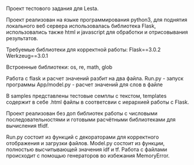 Проект тестового задания для Lesta.

Проект реализован на языке программирования python3, для поднятия локального веб сервера использовалась библиотека Flask, использовались также html и javascript для обработки и отрисовывания результатов.

Требуемые библиотеки для корректной работы: 
Flask==3.0.2
Werkzeug==3.0.1

Встроенные библиотеки: 
os, re, math, glob

Работа с flask и расчет значений разбит на два файла.
Run.py - запуск программы
App/model.py -  расчет значений для слов в файле 

В samples представлены тестовые семплы с текстом, templates содержит в себе .html файлы в соответсвии с иерархией работы с Flask.

Проект реализован без доп библиотек работы с числовыми последовательностями и готовыми расчётными библиотеками для вычисления tfidf.

Run.py состоит из функций с декораторами для корректного отображения и загрузки файлов. Model.py состоит из функции, полностью высчитывающей значения idf и tf. Работа с файлами происходит с помощью генераторов во избежания MemoryError.